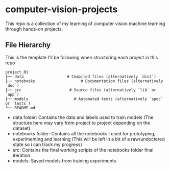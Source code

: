 # computer-vision-projects

This repo is a collection of my learning of computer vision machine learning through hands-on projects.


## File Hierarchy

This is the template I'll be following when structuring each project in this repo

```
project_01
├── data                   # Compiled files (alternatively `dist`)
├── notebooks                    # Documentation files (alternatively `doc`)
├── src                     # Source files (alternatively `lib` or `app`)
├── models                    # Automated tests (alternatively `spec` or `tests`)
└── README.md
```

* data folder: Contains the data and labels used to train models (The structure here may vary from project to project depending on the dataset)
* notebooks folder: Contains all the notebooks i used for prototyping, experimenting and learning (This will be left in a bit of a raw/undoctered state so i can track my progress)
* src: Contains the final working scripts of the notebooks folder final iteration
* models: Saved models from training experiments
